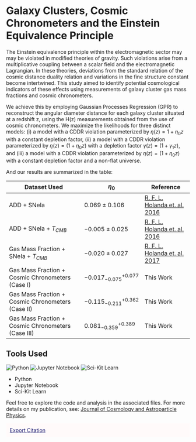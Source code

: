# Galaxy Clusters, Cosmic Chronometers and the Einstein Equivalence Principle

The Einstein equivalence principle within the electromagnetic sector may may be violated in modified theories of gravity. Such violations arise from a multiplicative coupling between a scalar field and the electromagnetic Lagrangian. In these theories, deviations from the standard relation of the cosmic distance duality relation and variations in the fine structure constant become intertwined. This study aimed to identify potential cosmological indicators of these effects using measurements of galaxy cluster gas mass fractions and cosmic chronometers.

We achieve this by employing Gaussian Processes Regression (GPR) to reconstruct the angular diameter distance for each galaxy cluster situated at a redshift z, using the H(z) measurements obtained from the use of cosmic chronometers. We maximize the likelihoods for three distinct models: (i) a model with a CDDR violation parameterized by $\eta(z) = 1 + \eta_{0}z$ with a constant depletion factor, (ii) a model with a CDDR violation parameterized by $\eta (z) = (1 + \eta_{0}z)$ with a depletion factor $\gamma (z) = (1+\gamma_{1}z)$, and (iii) a model with a CDDR violation parameterized by $\eta (z) = (1+\eta_{0}z)$ with a constant depletion factor and a non-flat universe.

And our results are summarized in the table:

| Dataset Used                                       | $\eta_{0}$                    | Reference                                                 |
| -------------------------------------------------- | ----------------------------- | --------------------------------------------------------- |
| ADD + SNeIa                                        | $0.069 \pm 0.106$             | [R. F. L. Holanda et. al. 2016](https://arxiv.org/abs/1606.07923) |
| ADD + SNeIa + $T_{CMB}$                            | $−0.005 \pm 0.025$            | [R. F. L. Holanda et. al. 2016](https://arxiv.org/abs/1610.01512) |
| Gas Mass Fraction + SNeIa + $T_{CMB}$             | $−0.020 \pm 0.027$            | [R. F. L. Holanda et. al. 2017](https://arxiv.org/abs/1612.09365) |
| Gas Mass Fraction + Cosmic Chronometers (Case I)   | $−0.017^{+0.077}_{−0.075}$    | This Work                                                 |
| Gas Mass Fraction + Cosmic Chronometers (Case II)  | $−0.115^{+0.362}_{−0.211}$    | This Work                                                 |
| Gas Mass Fraction + Cosmic Chronometers (Case III) | $0.081^{+0.389}_{−0.359}$     | This Work                                                 |





## Tools Used

![Python](https://upload.wikimedia.org/wikipedia/commons/thumb/c/c3/Python-logo-notext.svg/50px-Python-logo-notext.svg.png) ![Jupyter Notebook](https://upload.wikimedia.org/wikipedia/commons/thumb/3/38/Jupyter_logo.svg/50px-Jupyter_logo.svg.png) ![Sci-Kit Learn](https://upload.wikimedia.org/wikipedia/commons/thumb/0/05/Scikit_learn_logo_small.svg/100px-Scikit_learn_logo_small.svg.png)


- Python
- Jupyter Notebook
- Sci-Kit Learn




Feel free to explore the code and analysis in the associated files.
For more details on my publication, see: [Journal of Cosmology and Astroparticle Physics](https://iopscience.iop.org/article/10.1088/1475-7516/2021/10/084/meta).
<div style="background-color: Snow; padding: 10px; margin-top: 10px;">
    <a href="https://htmlpreview.github.io/?https://github.com/aCosmicDebugger/Galaxy-Clusters-Cosmic-Chronometers-EEP/tree/main/Export%20Citation/bibtex.html" style="color: MidnightBlue;">Export Citation</a>
</div>

